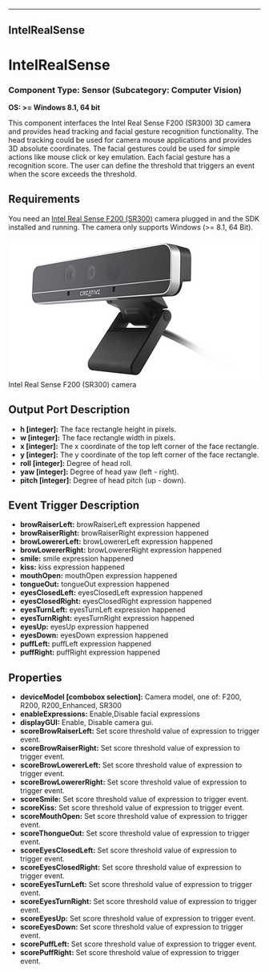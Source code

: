   
---
IntelRealSense
---

# IntelRealSense

### Component Type: Sensor (Subcategory: Computer Vision)

**OS: >= Windows 8.1, 64 bit**

This component interfaces the Intel Real Sense F200 (SR300) 3D camera and provides head tracking and facial gesture recognition functionality. The head tracking could be used for camera mouse applications and provides 3D absolute coordinates. The facial gestures could be used for simple actions like mouse click or key emulation. Each facial gesture has a recognition score. The user can define the threshold that triggers an event when the score exceeds the threshold.

## Requirements

You need an [Intel Real Sense F200 (SR300)](https://software.intel.com/de-de/realsense/sr300camera) camera plugged in and the SDK installed and running. The camera only supports Windows (>= 8.1, 64 Bit).

![Intel Real Sense 3D camera](img/realsense_f200_camera.jpg "Intel Real Sense F200 (SR300) camera")  
Intel Real Sense F200 (SR300) camera

## Output Port Description

*   **h \[integer\]:** The face rectangle height in pixels.
*   **w \[integer\]:** The face rectangle width in pixels.
*   **x \[integer\]:** The x coordinate of the top left corner of the face rectangle.
*   **y \[integer\]:** The y coordinate of the top left corner of the face rectangle.
*   **roll \[integer\]:** Degree of head roll.
*   **yaw \[integer\]:** Degree of head yaw (left - right).
*   **pitch \[integer\]:** Degree of head pitch (up - down).

## Event Trigger Description

*   **browRaiserLeft:** browRaiserLeft expression happened
*   **browRaiserRight:** browRaiserRight expression happened
*   **browLowererLeft:** browLowererLeft expression happened
*   **browLowererRight:** browLowererRight expression happened
*   **smile:** smile expression happened
*   **kiss:** kiss expression happened
*   **mouthOpen:** mouthOpen expression happened
*   **tongueOut:** tongueOut expression happened
*   **eyesClosedLeft:** eyesClosedLeft expression happened
*   **eyesClosedRight:** eyesClosedRight expression happened
*   **eyesTurnLeft:** eyesTurnLeft expression happened
*   **eyesTurnRight:** eyesTurnRight expression happened
*   **eyesUp:** eyesUp expression happened
*   **eyesDown:** eyesDown expression happened
*   **puffLeft:** puffLeft expression happened
*   **puffRight:** puffRight expression happened

## Properties

*   **deviceModel \[combobox selection\]:** Camera model, one of: F200, R200, R200\_Enhanced, SR300
*   **enableExpressions:** Enable,Disable facial expressions
*   **displayGUI:** Enable, Disable camera gui.
*   **scoreBrowRaiserLeft:** Set score threshold value of expression to trigger event.
*   **scoreBrowRaiserRight:** Set score threshold value of expression to trigger event.
*   **scoreBrowLowererLeft:** Set score threshold value of expression to trigger event.
*   **scoreBrowLowererRight:** Set score threshold value of expression to trigger event.
*   **scoreSmile:** Set score threshold value of expression to trigger event.
*   **scoreKiss:** Set score threshold value of expression to trigger event.
*   **scoreMouthOpen:** Set score threshold value of expression to trigger event.
*   **scoreThongueOut:** Set score threshold value of expression to trigger event.
*   **scoreEyesClosedLeft:** Set score threshold value of expression to trigger event.
*   **scoreEyesClosedRight:** Set score threshold value of expression to trigger event.
*   **scoreEyesTurnLeft:** Set score threshold value of expression to trigger event.
*   **scoreEyesTurnRight:** Set score threshold value of expression to trigger event.
*   **scoreEyesUp:** Set score threshold value of expression to trigger event.
*   **scoreEyesDown:** Set score threshold value of expression to trigger event.
*   **scorePuffLeft:** Set score threshold value of expression to trigger event.
*   **scorePuffRight:** Set score threshold value of expression to trigger event.